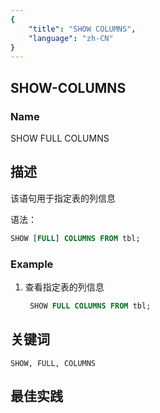 ```yaml
---
{
    "title": "SHOW COLUMNS",
    "language": "zh-CN"
}
---
```


<!--
Licensed to the Apache Software Foundation (ASF) under one
or more contributor license agreements.  See the NOTICE file
distributed with this work for additional information
regarding copyright ownership.  The ASF licenses this file
to you under the Apache License, Version 2.0 (the
"License"); you may not use this file except in compliance
with the License.  You may obtain a copy of the License at

  http://www.apache.org/licenses/LICENSE-2.0

Unless required by applicable law or agreed to in writing,
software distributed under the License is distributed on an
"AS IS" BASIS, WITHOUT WARRANTIES OR CONDITIONS OF ANY
KIND, either express or implied.  See the License for the
specific language governing permissions and limitations
under the License.
-->

## SHOW-COLUMNS

### Name

SHOW FULL COLUMNS

## 描述

该语句用于指定表的列信息

语法：

```sql
SHOW [FULL] COLUMNS FROM tbl;
```

### Example

1. 查看指定表的列信息

   ```sql
    SHOW FULL COLUMNS FROM tbl;
   ```

## 关键词

    SHOW, FULL, COLUMNS

## 最佳实践

